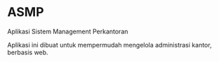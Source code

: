 # ASMP
Aplikasi Sistem Management Perkantoran

Aplikasi ini dibuat untuk mempermudah mengelola administrasi kantor, berbasis web. 
